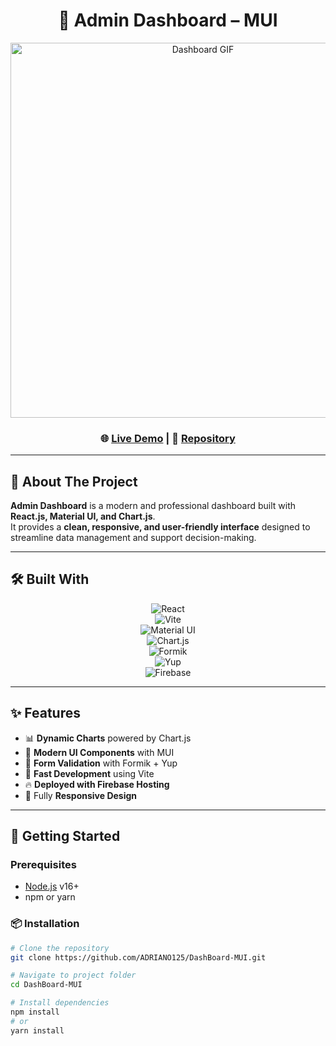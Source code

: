 <div align="center">

# 🚀 Admin Dashboard – MUI

<img src="https://media.giphy.com/media/v1.Y2lkPTc5MGI3NjExa3ZxZ3k2NThnbnZraW5zd2tpYjYyZ2VtOWwxaHJqZ21qbmVza2llYiZlcD12MV9naWZzX3NlYXJjaCZjdD1n/H7r6n9R5K2TnY/giphy.gif" width="600" alt="Dashboard GIF" />

### 🌐 [Live Demo](https://admin-dashboard-mui-a5722.web.app/) | 📂 [Repository](https://github.com/ADRIANO125/DashBoard-MUI)

</div>

---

## 🎯 About The Project
**Admin Dashboard** is a modern and professional dashboard built with **React.js, Material UI, and Chart.js**.  
It provides a **clean, responsive, and user-friendly interface** designed to streamline data management and support decision-making.

---

## 🛠️ Built With
<div align="center">

![React](https://img.shields.io/badge/React-18.x-61DAFB?style=for-the-badge&logo=react&logoColor=white)  
![Vite](https://img.shields.io/badge/Vite-5.x-646CFF?style=for-the-badge&logo=vite&logoColor=white)  
![Material UI](https://img.shields.io/badge/Material_UI-5.x-007FFF?style=for-the-badge&logo=mui&logoColor=white)  
![Chart.js](https://img.shields.io/badge/Chart.js-4.x-FF6384?style=for-the-badge&logo=chartdotjs&logoColor=white)  
![Formik](https://img.shields.io/badge/Formik-2.x-FF6F00?style=for-the-badge&logo=formik&logoColor=white)  
![Yup](https://img.shields.io/badge/Yup-0.32-5C2D91?style=for-the-badge)  
![Firebase](https://img.shields.io/badge/Firebase_Hosting-orange?style=for-the-badge&logo=firebase&logoColor=white)

</div>

---

## ✨ Features
- 📊 **Dynamic Charts** powered by Chart.js  
- 🎨 **Modern UI Components** with MUI  
- 📝 **Form Validation** with Formik + Yup  
- 🚦 **Fast Development** using Vite  
- 🔥 **Deployed with Firebase Hosting**  
- 📱 Fully **Responsive Design**

---

## 🚀 Getting Started

### Prerequisites
- [Node.js](https://nodejs.org/) v16+
- npm or yarn

### 📦 Installation
```bash
# Clone the repository
git clone https://github.com/ADRIANO125/DashBoard-MUI.git

# Navigate to project folder
cd DashBoard-MUI

# Install dependencies
npm install
# or
yarn install
